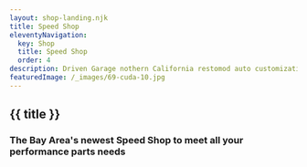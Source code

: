 ```yaml
---
layout: shop-landing.njk
title: Speed Shop
eleventyNavigation:
  key: Shop
  title: Speed Shop
  order: 4
description: Driven Garage nothern California restomod auto customization and repair shop
featuredImage: /_images/69-cuda-10.jpg
---
```


## {{ title }}

### The Bay Area's newest Speed Shop to meet all your performance parts needs